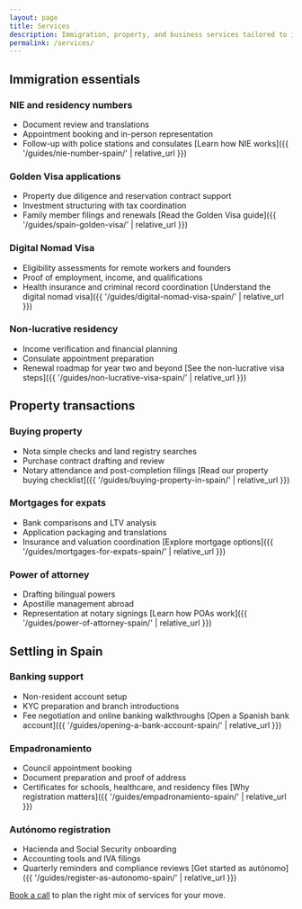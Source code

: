```yaml
---
layout: page
title: Services
description: Immigration, property, and business services tailored to international families relocating to Spain.
permalink: /services/
---
```


## Immigration essentials

### NIE and residency numbers
- Document review and translations
- Appointment booking and in-person representation
- Follow-up with police stations and consulates
[Learn how NIE works]({{ '/guides/nie-number-spain/' | relative_url }})

### Golden Visa applications
- Property due diligence and reservation contract support
- Investment structuring with tax coordination
- Family member filings and renewals
[Read the Golden Visa guide]({{ '/guides/spain-golden-visa/' | relative_url }})

### Digital Nomad Visa
- Eligibility assessments for remote workers and founders
- Proof of employment, income, and qualifications
- Health insurance and criminal record coordination
[Understand the digital nomad visa]({{ '/guides/digital-nomad-visa-spain/' | relative_url }})

### Non-lucrative residency
- Income verification and financial planning
- Consulate appointment preparation
- Renewal roadmap for year two and beyond
[See the non-lucrative visa steps]({{ '/guides/non-lucrative-visa-spain/' | relative_url }})

## Property transactions

### Buying property
- Nota simple checks and land registry searches
- Purchase contract drafting and review
- Notary attendance and post-completion filings
[Read our property buying checklist]({{ '/guides/buying-property-in-spain/' | relative_url }})

### Mortgages for expats
- Bank comparisons and LTV analysis
- Application packaging and translations
- Insurance and valuation coordination
[Explore mortgage options]({{ '/guides/mortgages-for-expats-spain/' | relative_url }})

### Power of attorney
- Drafting bilingual powers
- Apostille management abroad
- Representation at notary signings
[Learn how POAs work]({{ '/guides/power-of-attorney-spain/' | relative_url }})

## Settling in Spain

### Banking support
- Non-resident account setup
- KYC preparation and branch introductions
- Fee negotiation and online banking walkthroughs
[Open a Spanish bank account]({{ '/guides/opening-a-bank-account-spain/' | relative_url }})

### Empadronamiento
- Council appointment booking
- Document preparation and proof of address
- Certificates for schools, healthcare, and residency files
[Why registration matters]({{ '/guides/empadronamiento-spain/' | relative_url }})

### Autónomo registration
- Hacienda and Social Security onboarding
- Accounting tools and IVA filings
- Quarterly reminders and compliance reviews
[Get started as autónomo]({{ '/guides/register-as-autonomo-spain/' | relative_url }})

[Book a call](https://calendly.com/YOUR-CALENDLY) to plan the right mix of services for your move.

